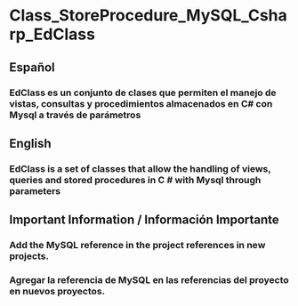 # Class_StoreProcedure_MySQL_Csharp_EdClass
## Español
### EdClass es un conjunto de clases que permiten el manejo de vistas, consultas y procedimientos almacenados en C# con Mysql a través de parámetros 

## English

### EdClass is a set of classes that allow the handling of views, queries and stored procedures in C # with Mysql through parameters


## Important Information / Información Importante

### Add the MySQL reference in the project references in new projects.
### Agregar la referencia de MySQL en las referencias del proyecto en nuevos proyectos.
